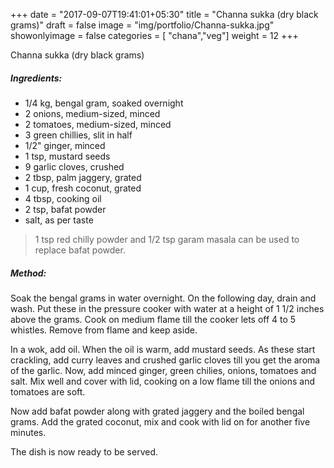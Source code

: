 +++
date = "2017-09-07T19:41:01+05:30"
title = "Channa sukka (dry black grams)"
draft = false
image = "img/portfolio/Channa-sukka.jpg"
showonlyimage = false
categories = [ "chana","veg"]
weight = 12
+++

Channa sukka (dry black grams)
<!--more-->


##### Ingredients:

  - 1/4 kg, bengal gram, soaked overnight
  - 2 onions, medium-sized, minced
  - 2 tomatoes, medium-sized, minced
  - 3 green chillies, slit in half
  - 1/2" ginger, minced
  - 1 tsp, mustard seeds
  - 9 garlic cloves, crushed
  - 2 tbsp, palm jaggery, grated
  - 1 cup, fresh coconut, grated
  - 4 tbsp, cooking oil
  - 2 tsp, bafat powder
  - salt, as per taste

> 1 tsp red chilly powder and 1/2 tsp garam masala can be used to
replace bafat powder.

##### Method:

Soak the bengal grams in water overnight. On the following day, drain
and wash. Put these in the pressure cooker with water at a height of 1
1/2 inches above the grams. Cook on medium flame till the cooker lets
off 4 to 5 whistles. Remove from flame and keep aside.

In a wok, add oil. When the oil is warm, add mustard seeds. As these
start crackling, add curry leaves and crushed garlic cloves till you get
the aroma of the garlic. Now, add minced ginger, green chilies, onions,
tomatoes and salt. Mix well and cover with lid, cooking on a low flame
till the onions and tomatoes are soft.

Now add bafat powder along with grated jaggery and the boiled bengal
grams. Add the grated coconut, mix and cook with lid on for another five
minutes.

The dish is now ready to be served.

